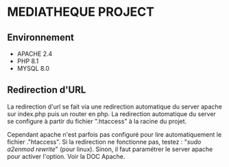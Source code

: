 # MEDIATHEQUE PROJECT

## Environnement

<ul>
    <li>APACHE 2.4</li>
    <li>PHP 8.1</li>
    <li>MYSQL 8.0</li>
</ul>

## Redirection d'URL

La redirection d'url se fait via une redirection automatique du server apache sur index.php puis un router en php. La redirection automatique du server se configure à partir du fichier ".htaccess" à la racine du projet.

Cependant apache n'est parfois pas configuré pour lire automatiquement le fichier ."htaccess". Si la redirection ne fonctionne pas, testez : "<em>sudo a2enmod rewrite</em>" (pour linux).
Sinon, il faut paramétrer le server apache pour activer l'option. Voir la DOC Apache.
